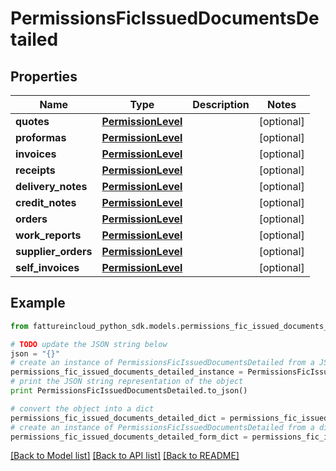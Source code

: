 # PermissionsFicIssuedDocumentsDetailed


## Properties
Name | Type | Description | Notes
------------ | ------------- | ------------- | -------------
**quotes** | [**PermissionLevel**](PermissionLevel.md) |  | [optional] 
**proformas** | [**PermissionLevel**](PermissionLevel.md) |  | [optional] 
**invoices** | [**PermissionLevel**](PermissionLevel.md) |  | [optional] 
**receipts** | [**PermissionLevel**](PermissionLevel.md) |  | [optional] 
**delivery_notes** | [**PermissionLevel**](PermissionLevel.md) |  | [optional] 
**credit_notes** | [**PermissionLevel**](PermissionLevel.md) |  | [optional] 
**orders** | [**PermissionLevel**](PermissionLevel.md) |  | [optional] 
**work_reports** | [**PermissionLevel**](PermissionLevel.md) |  | [optional] 
**supplier_orders** | [**PermissionLevel**](PermissionLevel.md) |  | [optional] 
**self_invoices** | [**PermissionLevel**](PermissionLevel.md) |  | [optional] 

## Example

```python
from fattureincloud_python_sdk.models.permissions_fic_issued_documents_detailed import PermissionsFicIssuedDocumentsDetailed

# TODO update the JSON string below
json = "{}"
# create an instance of PermissionsFicIssuedDocumentsDetailed from a JSON string
permissions_fic_issued_documents_detailed_instance = PermissionsFicIssuedDocumentsDetailed.from_json(json)
# print the JSON string representation of the object
print PermissionsFicIssuedDocumentsDetailed.to_json()

# convert the object into a dict
permissions_fic_issued_documents_detailed_dict = permissions_fic_issued_documents_detailed_instance.to_dict()
# create an instance of PermissionsFicIssuedDocumentsDetailed from a dict
permissions_fic_issued_documents_detailed_form_dict = permissions_fic_issued_documents_detailed.from_dict(permissions_fic_issued_documents_detailed_dict)
```
[[Back to Model list]](../README.md#documentation-for-models) [[Back to API list]](../README.md#documentation-for-api-endpoints) [[Back to README]](../README.md)


